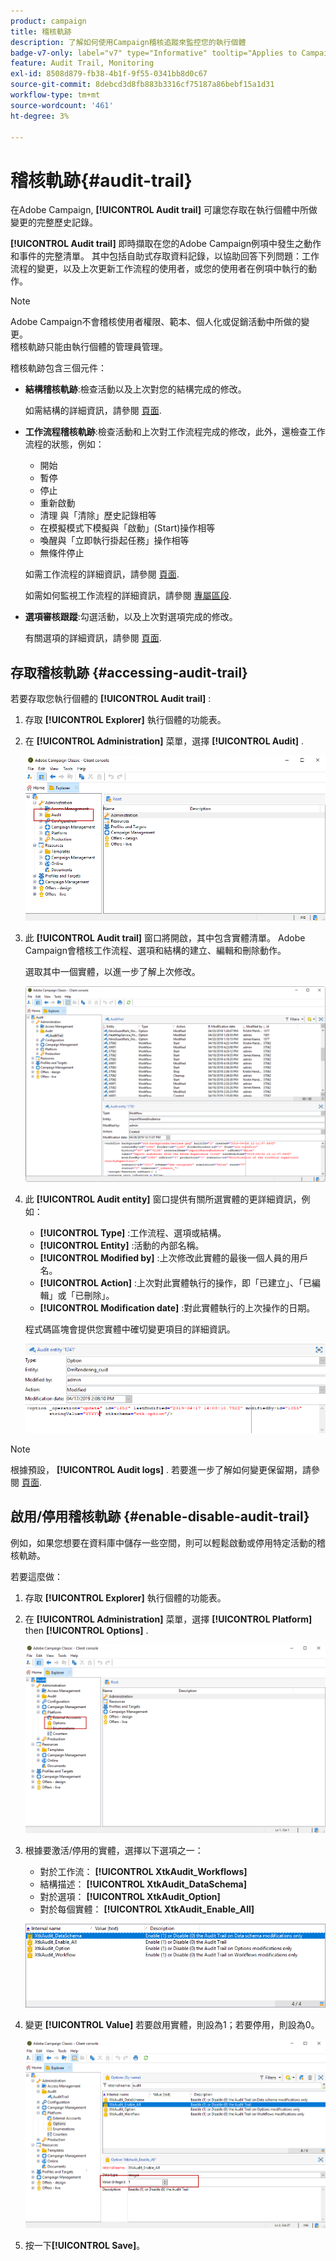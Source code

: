 ```yaml
---
product: campaign
title: 稽核軌跡
description: 了解如何使用Campaign稽核追蹤來監控您的執行個體
badge-v7-only: label="v7" type="Informative" tooltip="Applies to Campaign Classic v7 only"
feature: Audit Trail, Monitoring
exl-id: 8508d879-fb38-4b1f-9f55-0341bb8d0c67
source-git-commit: 8debcd3d8fb883b3316cf75187a86bebf15a1d31
workflow-type: tm+mt
source-wordcount: '461'
ht-degree: 3%

---
```


# 稽核軌跡{#audit-trail}



在Adobe Campaign, **[!UICONTROL Audit trail]** 可讓您存取在執行個體中所做變更的完整歷史記錄。

**[!UICONTROL Audit trail]** 即時擷取在您的Adobe Campaign例項中發生之動作和事件的完整清單。 其中包括自助式存取資料記錄，以協助回答下列問題：工作流程的變更，以及上次更新工作流程的使用者，或您的使用者在例項中執行的動作。

>[!NOTE]
>
>Adobe Campaign不會稽核使用者權限、範本、個人化或促銷活動中所做的變更。\
>稽核軌跡只能由執行個體的管理員管理。

稽核軌跡包含三個元件：

* **結構稽核軌跡**:檢查活動以及上次對您的結構完成的修改。

   如需結構的詳細資訊，請參閱 [頁面](../../configuration/using/data-schemas.md).

* **工作流程稽核軌跡**:檢查活動和上次對工作流程完成的修改，此外，還檢查工作流程的狀態，例如：

   * 開始
   * 暫停
   * 停止
   * 重新啟動
   * 清理 與「清除」歷史記錄相等
   * 在模擬模式下模擬與「啟動」(Start)操作相等
   * 喚醒與「立即執行掛起任務」操作相等
   * 無條件停止

   如需工作流程的詳細資訊，請參閱 [頁面](../../workflow/using/about-workflows.md).

   如需如何監視工作流程的詳細資訊，請參閱 [專屬區段](../../workflow/using/monitoring-workflow-execution.md).

* **選項審核跟蹤**:勾選活動，以及上次對選項完成的修改。

   有關選項的詳細資訊，請參閱 [頁面](../../installation/using/configuring-campaign-options.md).

## 存取稽核軌跡 {#accessing-audit-trail}

若要存取您執行個體的 **[!UICONTROL Audit trail]** :

1. 存取 **[!UICONTROL Explorer]** 執行個體的功能表。
1. 在 **[!UICONTROL Administration]** 菜單，選擇 **[!UICONTROL Audit]** .

   ![](assets/audit_trail_1.png)

1. 此 **[!UICONTROL Audit trail]** 窗口將開啟，其中包含實體清單。 Adobe Campaign會稽核工作流程、選項和結構的建立、編輯和刪除動作。

   選取其中一個實體，以進一步了解上次修改。

   ![](assets/audit_trail_2.png)

1. 此 **[!UICONTROL Audit entity]** 窗口提供有關所選實體的更詳細資訊，例如：

   * **[!UICONTROL Type]** :工作流程、選項或結構。
   * **[!UICONTROL Entity]** :活動的內部名稱。
   * **[!UICONTROL Modified by]** :上次修改此實體的最後一個人員的用戶名。
   * **[!UICONTROL Action]** :上次對此實體執行的操作，即「已建立」、「已編輯」或「已刪除」。
   * **[!UICONTROL Modification date]** :對此實體執行的上次操作的日期。

   程式碼區塊會提供您實體中確切變更項目的詳細資訊。

   ![](assets/audit_trail_3.png)

>[!NOTE]
>
>根據預設， **[!UICONTROL Audit logs]** . 若要進一步了解如何變更保留期，請參閱 [頁面](../../production/using/database-cleanup-workflow.md#deployment-wizard).

## 啟用/停用稽核軌跡 {#enable-disable-audit-trail}

例如，如果您想要在資料庫中儲存一些空間，則可以輕鬆啟動或停用特定活動的稽核軌跡。

若要這麼做：

1. 存取 **[!UICONTROL Explorer]** 執行個體的功能表。
1. 在 **[!UICONTROL Administration]** 菜單，選擇 **[!UICONTROL Platform]** then **[!UICONTROL Options]** .

   ![](assets/audit_trail_4.png)

1. 根據要激活/停用的實體，選擇以下選項之一：

   * 對於工作流： **[!UICONTROL XtkAudit_Workflows]**
   * 結構描述： **[!UICONTROL XtkAudit_DataSchema]**
   * 對於選項： **[!UICONTROL XtkAudit_Option]**
   * 對於每個實體： **[!UICONTROL XtkAudit_Enable_All]**

   ![](assets/audit_trail_5.png)

1. 變更 **[!UICONTROL Value]** 若要啟用實體，則設為1；若要停用，則設為0。

   ![](assets/audit_trail_6.png)

1. 按一下&#x200B;**[!UICONTROL Save]**。
